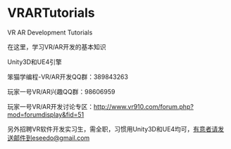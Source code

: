 # VRARTutorials
VR AR Development Tutorials

在这里，学习VR/AR开发的基本知识

Unity3D和UE4引擎

笨猫学编程-VR/AR开发QQ群：389843263 

玩家一号VR/AR兴趣QQ群：98606959

玩家一号VR/AR开发讨论专区：http://www.vr910.com/forum.php?mod=forumdisplay&fid=51


另外招聘VR软件开发实习生，需全职，习惯用Unity3D和UE4均可，有意者请发送邮件到eseedo@gmail.com
